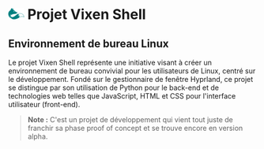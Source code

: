 # ![vixen logo](./vixen_logo_md.png) Projet Vixen Shell

## Environnement de bureau Linux

Le projet Vixen Shell représente une initiative visant à créer un environnement de bureau convivial pour les utilisateurs de Linux, centré sur le développement. Fondé sur le gestionnaire de fenêtre Hyprland, ce projet se distingue par son utilisation de Python pour le back-end et de technologies web telles que JavaScript, HTML et CSS pour l'interface utilisateur (front-end).

> **Note :** C'est un projet de développement qui vient tout juste de franchir sa phase proof of concept et se trouve encore en version alpha.